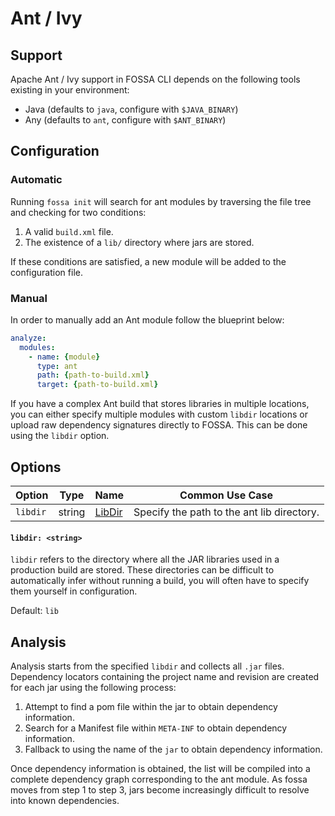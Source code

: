 # Ant / Ivy

## Support

Apache Ant / Ivy support in FOSSA CLI depends on the following tools existing in your environment:

- Java (defaults to `java`, configure with `$JAVA_BINARY`)
- Any (defaults to `ant`, configure with `$ANT_BINARY`)

## Configuration

### Automatic

Running `fossa init` will search for ant modules by traversing the file tree and checking for two conditions:
1. A valid `build.xml` file.
2. The existence of a `lib/` directory where jars are stored.

If these conditions are satisfied, a new module will be added to the configuration file.

### Manual

In order to manually add an Ant module follow the blueprint below:

```yaml
analyze:
  modules:
    - name: {module}
      type: ant
      path: {path-to-build.xml}
      target: {path-to-build.xml}
```

If you have a complex Ant build that stores libraries in multiple locations, you can either specify multiple modules with custom `libdir` locations or upload raw dependency signatures directly to FOSSA. This can be done using the `libdir` option.

## Options

| Option   |  Type  | Name                        | Common Use Case                            |
| -------- | :----: | --------------------------- | ------------------------------------------ |
| `libdir` | string | [LibDir](#libdir-string) | Specify the path to the ant lib directory. |


#### `libdir: <string>` 

`libdir` refers to the directory where all the JAR libraries used in a production build are stored.  These directories can be difficult to automatically infer without running a build, you will often have to specify them yourself in configuration.

Default: `lib`

## Analysis

Analysis starts from the specified `libdir` and collects all `.jar` files. Dependency locators containing the project name and revision are created for each jar using the following process:
1. Attempt to find a pom file within the jar to obtain dependency information.
2. Search for a Manifest file within `META-INF` to obtain dependency information.
3. Fallback to using the name of the `jar` to obtain dependency information.

Once dependency information is obtained, the list will be compiled into a complete dependency graph corresponding to the ant module. As fossa moves from step 1 to step 3, jars become increasingly difficult to resolve into known dependencies.